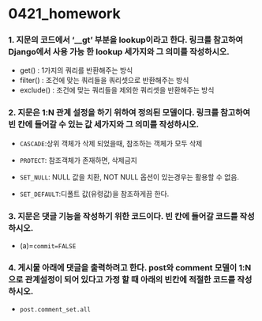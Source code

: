 # 0421_homework

### 1.  지문의 코드에서 ‘__gt’ 부분을 lookup이라고 한다. 링크를 참고하여 Django에서 사용 가능 한 lookup 세가지와 그 의미를 작성하시오. 

- get() : 1가지의 쿼리를 반환해주는 방식
- filter() : 조건에 맞는 쿼리들을 쿼리셋으로 반환해주는 방식
- exclude() : 조건에 맞는 쿼리들을 제외한 쿼리셋을 반환해주는 방식



### 2. 지문은 1:N 관계 설정을 하기 위하여 정의된 모델이다. 링크를 참고하여 빈 칸에 들어갈 수 있는 값 세가지와 그 의미를 작성하시오. 

- `CASCADE`:상위 객체가 삭제 되었을때, 참조하는 객체가 모두 삭제

- `PROTECT`: 참조객체가 존재하면, 삭제금지

- `SET_NULL`: NULL 값을 치환, NOT NULL 옵션이 있는경우는 활용할 수 없음.

- `SET_DEFAULT`:디폴트 값(유령값)을 참조하게끔 한다.

### 3.  지문은 댓글 기능을 작성하기 위한 코드이다. 빈 칸에 들어갈 코드를 작성하시오.

- (a)=`commit=FALSE`



### 4. 게시물 아래에 댓글을 출력하려고 한다. post와 comment 모델이 1:N으로 관계설정이 되어 있다고 가정 할 때 아래의 빈칸에 적절한 코드를 작성하시오.

- `post.comment_set.all`

